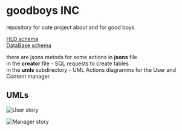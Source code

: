 # goodboys INC
repository for cute project about and for good boys

[HLD schema](https://drive.google.com/file/d/1mLZ3ninRLomtfqsNtTa8tdw1xsbc1wPE/view?usp=sharing)<br>
[DataBase schema](https://drive.google.com/file/d/1QJmvR0bg852sSNOmz96p2XDVJJcahHum/view?usp=sharing)

there are jsons metods for some actions in **jsons** file <br>
in the **creator** file - SQL requests to create tables<br>
in the **umls** subdirectory - UML Actions diagramms for the User and Content manager<br>

## UMLs

![User story](http://www.plantuml.com/plantuml/proxy?cache=no&src=https://raw.githubusercontent.com/panique13/goodboys/master/umls/user_actions.iuml)


![Manager story](http://www.plantuml.com/plantuml/proxy?cache=no&src=https://raw.githubusercontent.com/panique13/goodboys/master/umls/Content_manager_actions.iuml)

